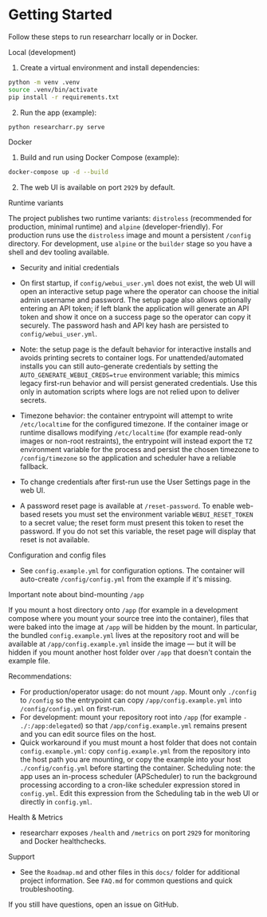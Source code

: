 # Getting Started

Follow these steps to run researcharr locally or in Docker.

Local (development)

1. Create a virtual environment and install dependencies:

```bash
python -m venv .venv
source .venv/bin/activate
pip install -r requirements.txt
```

2. Run the app (example):

```bash
python researcharr.py serve
```

Docker

1. Build and run using Docker Compose (example):

```bash
docker-compose up -d --build
```

2. The web UI is available on port `2929` by default.

Runtime variants

The project publishes two runtime variants: `distroless` (recommended for production, minimal runtime) and `alpine` (developer-friendly). For production runs use the `distroless` image and mount a persistent `/config` directory. For development, use `alpine` or the `builder` stage so you have a shell and dev tooling available.

- Security and initial credentials

- On first startup, if `config/webui_user.yml` does not exist, the web UI will open an interactive setup page where the operator can choose the initial admin username and password. The setup page also allows optionally entering an API token; if left blank the application will generate an API token and show it once on a success page so the operator can copy it securely. The password hash and API key hash are persisted to `config/webui_user.yml`.
- Note: the setup page is the default behavior for interactive installs and avoids printing secrets to container logs. For unattended/automated installs you can still auto-generate credentials by setting the `AUTO_GENERATE_WEBUI_CREDS=true` environment variable; this mimics legacy first-run behavior and will persist generated credentials. Use this only in automation scripts where logs are not relied upon to deliver secrets.

- Timezone behavior: the container entrypoint will attempt to write `/etc/localtime` for the configured timezone. If the container image or runtime disallows modifying `/etc/localtime` (for example read-only images or non-root restraints), the entrypoint will instead export the `TZ` environment variable for the process and persist the chosen timezone to `/config/timezone` so the application and scheduler have a reliable fallback.
- To change credentials after first-run use the User Settings page in the web UI.
- A password reset page is available at `/reset-password`. To enable web-based resets you must set the environment variable `WEBUI_RESET_TOKEN` to a secret value; the reset form must present this token to reset the password. If you do not set this variable, the reset page will display that reset is not available.

Configuration and config files

- See `config.example.yml` for configuration options. The container will auto-create `/config/config.yml` from the example if it's missing.

Important note about bind-mounting `/app`

If you mount a host directory onto `/app` (for example in a development compose where you mount your source tree into the container), files that were baked into the image at `/app` will be hidden by the mount. In particular, the bundled `config.example.yml` lives at the repository root and will be available at `/app/config.example.yml` inside the image — but it will be hidden if you mount another host folder over `/app` that doesn't contain the example file.

Recommendations:

- For production/operator usage: do not mount `/app`. Mount only `./config` to `/config` so the entrypoint can copy `/app/config.example.yml` into `/config/config.yml` on first-run.
- For development: mount your repository root into `/app` (for example `- ./:/app:delegated`) so that `/app/config.example.yml` remains present and you can edit source files on the host.
- Quick workaround if you must mount a host folder that does not contain `config.example.yml`: copy `config.example.yml` from the repository into the host path you are mounting, or copy the example into your host `./config/config.yml` before starting the container.
	Scheduling note: the app uses an in-process scheduler (APScheduler) to run the background processing according to a cron-like scheduler expression stored in `config.yml`. Edit this expression from the Scheduling tab in the web UI or directly in `config.yml`.

Health & Metrics

- researcharr exposes `/health` and `/metrics` on port `2929` for monitoring and Docker healthchecks.

Support

- See the `Roadmap.md` and other files in this `docs/` folder for additional project information. See `FAQ.md` for common questions and quick troubleshooting.

If you still have questions, open an issue on GitHub.
